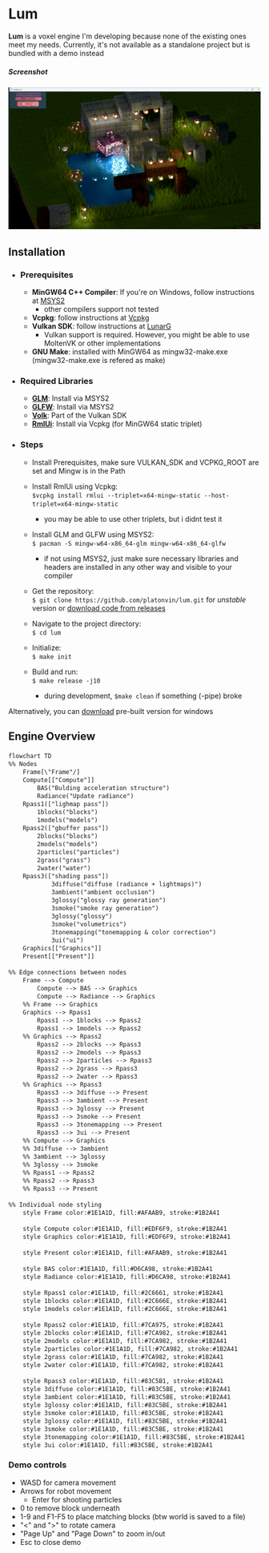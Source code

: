 # Lum
**Lum** is a voxel engine I'm developing because none of the existing ones meet my needs. Currently, it's not available as a standalone project but is bundled with a demo instead

##### Screenshot
![alt text](screenshot_v0.4.png)

## Installation 
- ### Prerequisites
  - **MinGW64 C++ Compiler**: If you're on Windows, follow instructions at [MSYS2](https://www.msys2.org/)
    - other compilers support not tested
  - **Vcpkg**: follow instructions at [Vcpkg](https://vcpkg.io/en/getting-started)
  - **Vulkan SDK**: follow instructions at [LunarG](https://vulkan.lunarg.com/sdk/home)
    - Vulkan support is required. However, you might be able to use MoltenVK or other implementations
  - **GNU Make**: installed with MinGW64 as mingw32-make.exe (mingw32-make.exe is refered as make)
- ### Required Libraries
  - **[GLM](https://github.com/g-truc/glm)**: Install via MSYS2
  - **[GLFW](https://www.glfw.org/)**: Install via MSYS2
  - **[Volk](https://github.com/zeux/volk)**: Part of the Vulkan SDK
  - **[RmlUi](https://mikke89.github.io/RmlUiDoc/)**: Install via Vcpkg (for MinGW64 static triplet)
- ### Steps  
  - Install Prerequisites, make sure VULKAN_SDK and VCPKG_ROOT are set and Mingw is in the Path
  - Install RmlUi using Vcpkg:\
`$vcpkg install rmlui --triplet=x64-mingw-static --host-triplet=x64-mingw-static`
    - you may be able to use other triplets, but i didnt test it

  - Install GLM and GLFW using MSYS2: \
`$ pacman -S mingw-w64-x86_64-glm mingw-w64-x86_64-glfw`
    - if not using MSYS2, just make sure necessary libraries and headers are installed in any other way and visible to your compiler

  - Get the repository: \
`$ git clone https://github.com/platonvin/lum.git` for *unstable* version or [download code from releases](https://github.com/platonvin/lum/releases)     

  - Navigate to the project directory:\
`$ cd lum` 
  - Initialize:\
`$ make init`   
  - Build and run:\
`$ make release -j10`
    - during development, `$make clean` if something (-pipe) broke

Alternatively, you can [download](https://github.com/platonvin/lum/releases) pre-built version for windows

## Engine Overview
```mermaid
flowchart TD
%% Nodes
    Frame[\"Frame"/]
    Compute[["Compute"]]
        BAS("Bulding acceleration structure")
        Radiance("Update radiance")
    Rpass1(["lighmap pass"])
        1blocks("blocks")
        1models("models") 
    Rpass2(["gbuffer pass"])
        2blocks("blocks")
        2models("models") 
        2particles("particles")
        2grass("grass")
        2water("water")
    Rpass3(["shading pass"])
            3diffuse("diffuse (radiance + lightmaps)")
            3ambient("ambient occlusion")
            3glossy("glossy ray generation")
            3smoke("smoke ray generation")
            3glossy("glossy")
            3smoke("volumetrics")
            3tonemapping("tonemapping & color correction")
            3ui("ui")
    Graphics[["Graphics"]]
    Present[["Present"]] 

%% Edge connections between nodes
    Frame --> Compute
        Compute --> BAS --> Graphics
        Compute --> Radiance --> Graphics
    %% Frame --> Graphics
    Graphics --> Rpass1
        Rpass1 --> 1blocks --> Rpass2
        Rpass1 --> 1models --> Rpass2
    %% Graphics --> Rpass2
        Rpass2 --> 2blocks --> Rpass3
        Rpass2 --> 2models --> Rpass3
        Rpass2 --> 2particles --> Rpass3
        Rpass2 --> 2grass --> Rpass3
        Rpass2 --> 2water --> Rpass3
    %% Graphics --> Rpass3
        Rpass3 --> 3diffuse --> Present
        Rpass3 --> 3ambient --> Present
        Rpass3 --> 3glossy --> Present
        Rpass3 --> 3smoke --> Present
        Rpass3 --> 3tonemapping --> Present
        Rpass3 --> 3ui --> Present
    %% Compute --> Graphics
    %% 3diffuse --> 3ambient
    %% 3ambient --> 3glossy
    %% 3glossy --> 3smoke
    %% Rpass1 --> Rpass2
    %% Rpass2 --> Rpass3
    %% Rpass3 --> Present

%% Individual node styling
    style Frame color:#1E1A1D, fill:#AFAAB9, stroke:#1B2A41

    style Compute color:#1E1A1D, fill:#EDF6F9, stroke:#1B2A41
    style Graphics color:#1E1A1D, fill:#EDF6F9, stroke:#1B2A41

    style Present color:#1E1A1D, fill:#AFAAB9, stroke:#1B2A41

    style BAS color:#1E1A1D, fill:#D6CA98, stroke:#1B2A41
    style Radiance color:#1E1A1D, fill:#D6CA98, stroke:#1B2A41

    style Rpass1 color:#1E1A1D, fill:#2C6661, stroke:#1B2A41
    style 1blocks color:#1E1A1D, fill:#2C666E, stroke:#1B2A41
    style 1models color:#1E1A1D, fill:#2C666E, stroke:#1B2A41

    style Rpass2 color:#1E1A1D, fill:#7CA975, stroke:#1B2A41
    style 2blocks color:#1E1A1D, fill:#7CA982, stroke:#1B2A41
    style 2models color:#1E1A1D, fill:#7CA982, stroke:#1B2A41
    style 2particles color:#1E1A1D, fill:#7CA982, stroke:#1B2A41
    style 2grass color:#1E1A1D, fill:#7CA982, stroke:#1B2A41
    style 2water color:#1E1A1D, fill:#7CA982, stroke:#1B2A41

    style Rpass3 color:#1E1A1D, fill:#83C5B1, stroke:#1B2A41
    style 3diffuse color:#1E1A1D, fill:#83C5BE, stroke:#1B2A41
    style 3ambient color:#1E1A1D, fill:#83C5BE, stroke:#1B2A41
    style 3glossy color:#1E1A1D, fill:#83C5BE, stroke:#1B2A41
    style 3smoke color:#1E1A1D, fill:#83C5BE, stroke:#1B2A41
    style 3glossy color:#1E1A1D, fill:#83C5BE, stroke:#1B2A41
    style 3smoke color:#1E1A1D, fill:#83C5BE, stroke:#1B2A41
    style 3tonemapping color:#1E1A1D, fill:#83C5BE, stroke:#1B2A41
    style 3ui color:#1E1A1D, fill:#83C5BE, stroke:#1B2A41
```

### Demo controls
- WASD for camera movement
- Arrows for robot movement
  - Enter for shooting particles
- 0 to remove block underneath
- 1-9 and F1-F5 to place matching blocks (btw world is saved to a file)
- "<" and ">" to rotate camera
- "Page Up" and "Page Down" to zoom in/out
- Esc to close demo
